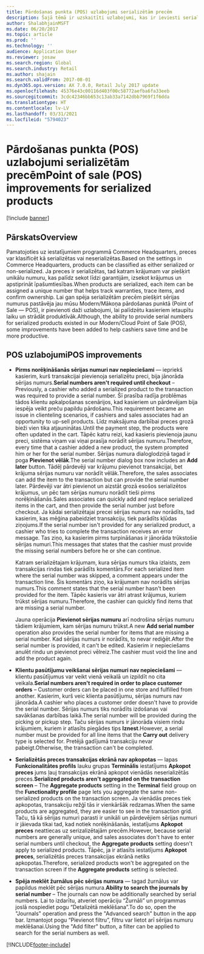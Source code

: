 ```yaml
---
title: Pārdošanas punkta (POS) uzlabojumi serializētām precēm
description: Šajā tēmā ir uzskaitīti uzlabojumi, kas ir ieviesti serializētām precēm, lai jums palīdzētu ietaupīt laiku un strādāt produktīvāk.
author: ShalabhjainMSFT
ms.date: 06/20/2017
ms.topic: article
ms.prod: ''
ms.technology: ''
audience: Application User
ms.reviewer: josaw
ms.search.region: Global
ms.search.industry: Retail
ms.author: shajain
ms.search.validFrom: 2017-08-01
ms.dyn365.ops.version: AX 7.0.0, Retail July 2017 update
ms.openlocfilehash: 45376e43c00116d403f00c58772aefba6fa33eeb
ms.sourcegitcommit: 3cdc42346bb653c13ab33a7142dbb7969f1f6dda
ms.translationtype: HT
ms.contentlocale: lv-LV
ms.lasthandoff: 03/31/2021
ms.locfileid: "5794023"
---
```

# <a name="point-of-sale-pos-improvements-for-serialized-products"></a><span data-ttu-id="98166-103">Pārdošanas punkta (POS) uzlabojumi serializētām precēm</span><span class="sxs-lookup"><span data-stu-id="98166-103">Point of sale (POS) improvements for serialized products</span></span>

[!include [banner](includes/banner.md)]

## <a name="overview"></a><span data-ttu-id="98166-104">Pārskats</span><span class="sxs-lookup"><span data-stu-id="98166-104">Overview</span></span>

<span data-ttu-id="98166-105">Pamatojoties uz iestatījumiem programmā Commerce Headquarters, preces var klasificēt kā serializētas vai neserializētas.</span><span class="sxs-lookup"><span data-stu-id="98166-105">Based on the settings in Commerce Headquarters, products can be classified as either serialized or non-serialized.</span></span> <span data-ttu-id="98166-106">Ja preces ir serializētas, tad katram krājumam var piešķirt unikālu numuru, kas palīdz sekot līdzi garantijām, izsekot krājumus un apstiprināt īpašumtiesības.</span><span class="sxs-lookup"><span data-stu-id="98166-106">When products are serialized, each item can be assigned a unique number that helps track warranties, trace items, and confirm ownership.</span></span> <span data-ttu-id="98166-107">Lai gan spēja serializētām precēm piešķirt sērijas numurus pastāvēja jau mūsu Modern/Mākoņa pārdošanas punktā (Point of Sale — POS), ir pievienoti daži uzlabojumi, lai palīdzētu kasieriem ietaupītu laiku un strādāt produktīvāk.</span><span class="sxs-lookup"><span data-stu-id="98166-107">Although, the ability to provide serial numbers for serialized products existed in our Modern/Cloud Point of Sale (POS), some improvements have been added to help cashiers save time and be more productive.</span></span>

## <a name="pos-improvements"></a><span data-ttu-id="98166-108">POS uzlabojumi</span><span class="sxs-lookup"><span data-stu-id="98166-108">POS improvements</span></span>

- <span data-ttu-id="98166-109">**Pirms norēķināšanās sērijas numuri nav nepieciešami** — iepriekš kasierim, kurš transakcijai pievienoja serializētu preci, bija jānorāda sērijas numurs.</span><span class="sxs-lookup"><span data-stu-id="98166-109">**Serial numbers aren't required until checkout** – Previously, a cashier who added a serialized product to the transaction was required to provide a serial number.</span></span> <span data-ttu-id="98166-110">Šī prasība radīja problēmas tādos klientu apkalpošanas scenārijos, kad kasieriem un pārdevējam bija iespēja veikt preču papildu pārdošanu.</span><span class="sxs-lookup"><span data-stu-id="98166-110">This requirement became an issue in clienteling scenarios, if cashiers and sales associates had an opportunity to up-sell products.</span></span> <span data-ttu-id="98166-111">Līdz maksājuma darbībai preces grozā bieži vien tika atjauninātas.</span><span class="sxs-lookup"><span data-stu-id="98166-111">Until the payment step, the products were often updated in the cart.</span></span> <span data-ttu-id="98166-112">Tāpēc katru reizi, kad kasieris pievienoja jaunu preci, sistēma viņam vai viņai prasīja norādīt sērijas numuru.</span><span class="sxs-lookup"><span data-stu-id="98166-112">Therefore, every time that a cashier added a new product, the system prompted him or her for the serial number.</span></span> <span data-ttu-id="98166-113">Sērijas numura dialoglodziņā tagad ir poga **Pievienot vēlāk**.</span><span class="sxs-lookup"><span data-stu-id="98166-113">The serial number dialog box now includes an **Add later** button.</span></span> <span data-ttu-id="98166-114">Tādēļ pārdevēji var krājumu pievienot transakcijai, bet krājuma sērijas numuru var norādīt vēlāk.</span><span class="sxs-lookup"><span data-stu-id="98166-114">Therefore, the sales associates can add the item to the transaction but can provide the serial number later.</span></span> <span data-ttu-id="98166-115">Pārdevēji var ātri pievienot un aizstāt grozā esošos serializētos krājumus, un pēc tam sērijas numuru norādīt tieši pirms norēķināšanās.</span><span class="sxs-lookup"><span data-stu-id="98166-115">Sales associates can quickly add and replace serialized items in the cart, and then provide the serial number just before checkout.</span></span> <span data-ttu-id="98166-116">Ja kādai serializētajai precei sērijas numurs nav norādīts, tad kasierim, kas mēģina pabeidziet transakciju, tiek parādīts kļūdas ziņojums.</span><span class="sxs-lookup"><span data-stu-id="98166-116">If the serial number isn't provided for any serialized product, a cashier who tries to complete the transaction receives an error message.</span></span> <span data-ttu-id="98166-117">Tas ziņo, ka kasierim pirms turpināšanas ir jānorāda trūkstošie sērijas numuri.</span><span class="sxs-lookup"><span data-stu-id="98166-117">This messages that states that the cashier must provide the missing serial numbers before he or she can continue.</span></span>

    <span data-ttu-id="98166-118">Katram serializētajam krājumam, kura sērijas numurs tika izlaists, zem transakcijas rindas tiek parādīts komentārs.</span><span class="sxs-lookup"><span data-stu-id="98166-118">For each serialized item where the serial number was skipped, a comment appears under the transaction line.</span></span> <span data-ttu-id="98166-119">Šis komentārs ziņo, ka krājumam nav norādīts sērijas numurs.</span><span class="sxs-lookup"><span data-stu-id="98166-119">This comment states that the serial number hasn't been provided for the item.</span></span> <span data-ttu-id="98166-120">Tāpēc kasieris var ātri atrast krājumus, kuriem trūkst sērijas numuru.</span><span class="sxs-lookup"><span data-stu-id="98166-120">Therefore, the cashier can quickly find items that are missing a serial number.</span></span>

    <span data-ttu-id="98166-121">Jauna operācija **Pievienot sērijas numuru** arī nodrošina sērijas numuru tādiem krājumiem, kam sērijas numuru trūkst.</span><span class="sxs-lookup"><span data-stu-id="98166-121">A new **Add serial number** operation also provides the serial number for items that are missing a serial number.</span></span> <span data-ttu-id="98166-122">Kad sērijas numurs ir norādīts, to nevar rediģēt.</span><span class="sxs-lookup"><span data-stu-id="98166-122">After the serial number is provided, it can't be edited.</span></span> <span data-ttu-id="98166-123">Kasierim ir nepieciešams anulēt rindu un pievienot preci vēlreiz.</span><span class="sxs-lookup"><span data-stu-id="98166-123">The cashier must void the line and add the product again.</span></span>
    
- <span data-ttu-id="98166-124">**Klientu pasūtījumu veikšanai sērijas numuri nav nepieciešami** — klientu pasūtījumus var veikt vienā veikalā un izpildīt no cita veikala.</span><span class="sxs-lookup"><span data-stu-id="98166-124">**Serial numbers aren't required in order to place customer orders** – Customer orders can be placed in one store and fulfilled from another.</span></span> <span data-ttu-id="98166-125">Kasierim, kurš veic klienta pasūtījumu, sērijas numurs nav jānorāda.</span><span class="sxs-lookup"><span data-stu-id="98166-125">A cashier who places a customer order doesn't have to provide the serial number.</span></span> <span data-ttu-id="98166-126">Sērijas numurs tiks norādīts izdošanas vai savākšanas darbības laikā.</span><span class="sxs-lookup"><span data-stu-id="98166-126">The serial number will be provided during the picking or pickup step.</span></span> <span data-ttu-id="98166-127">Taču sērijas numurs ir jānorāda visiem rindu krājumiem, kuriem ir atlasīts piegādes tips **Iznest**.</span><span class="sxs-lookup"><span data-stu-id="98166-127">However, a serial number must be provided for all line items that the **Carry out** delivery type is selected for.</span></span> <span data-ttu-id="98166-128">Pretējā gadījumā transakciju nevar pabeigt.</span><span class="sxs-lookup"><span data-stu-id="98166-128">Otherwise, the transaction can't be completed.</span></span>
- <span data-ttu-id="98166-129">**Serializētās preces transakcijas ekrānā nav apkopotas** — lapas **Funkcionalitātes profils** lauku grupas **Terminālis** iestatījums **Apkopot preces** jums ļauj transakcijas ekrānā apkopot vienādās neserializētās preces.</span><span class="sxs-lookup"><span data-stu-id="98166-129">**Serialized products aren't aggregated on the transaction screen** – The **Aggregate products** setting in the **Terminal** field group on the **Functionality profile** page lets you aggregate the same non-serialized products on the transaction screen.</span></span> <span data-ttu-id="98166-130">Ja vienādās preces tiek apkopotas, transakciju režģī tās ir vienkāršāk redzamas.</span><span class="sxs-lookup"><span data-stu-id="98166-130">When the same products are aggregated, they are easier to see in the transaction grid.</span></span> <span data-ttu-id="98166-131">Taču, tā kā sērijas numuri parasti ir unikāli un pārdevējiem sērijas numuri ir jāievada tikai tad, kad notiek norēķināšanās, iestatījums **Apkopot preces** neattiecas uz serizalizētajām precēm.</span><span class="sxs-lookup"><span data-stu-id="98166-131">However, because serial numbers are generally unique, and sales associates don't have to enter serial numbers until checkout, the **Aggregate products** setting doesn't apply to serialized products.</span></span> <span data-ttu-id="98166-132">Tāpēc, ja ir atlasīts iestatījums **Apkopot preces**, serializētās preces transakcijas ekrānā netiks apkopotas.</span><span class="sxs-lookup"><span data-stu-id="98166-132">Therefore, serialized products won't be aggregated on the transaction screen if the **Aggregate products** setting is selected.</span></span>
- <span data-ttu-id="98166-133">**Spēja meklēt žurnālus pēc sērijas numura** — tagad žurnālus var papildus meklēt pēc sērijas numura.</span><span class="sxs-lookup"><span data-stu-id="98166-133">**Ability to search the journals by serial number** – The journals can now be additionally searched by serial numbers.</span></span> <span data-ttu-id="98166-134">Lai to izdarītu, atveriet operāciju “Žurnāli” un programmas joslā nospiediet pogu “Detalizētā meklēšana”.</span><span class="sxs-lookup"><span data-stu-id="98166-134">To do so, open the "Journals" operation and press the "Advanced search" button in the app bar.</span></span> <span data-ttu-id="98166-135">Izmantojot pogu “Pievienot filtru”, filtru var lietot arī sērijas numuru meklēšanai.</span><span class="sxs-lookup"><span data-stu-id="98166-135">Using the "Add filter" button, a filter can be applied to search for the serial numbers as well.</span></span>


[!INCLUDE[footer-include](../includes/footer-banner.md)]
